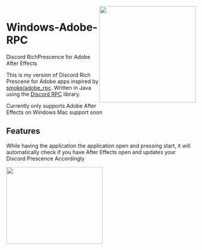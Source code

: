 <img src="https://raw.githubusercontent.com/daniel0294/Windows-Adobe-RPC/master/rmassets/aerpclogo.png" align="right" height="256" width="256"/>

# Windows-Adobe-RPC
Discord RichPrescence for Adobe After Effects

This is my version of Discord Rich Prescene for Adobe apps inspired by [smoke/adobe_rpc](https://github.com/smokes/adobe-rpc).
Written in Java using the [Discord RPC](https://github.com/Vatuu/discord-rpc) library.

Currently only supports Adobe After Effects on Windows
Mac support soon

## Features
While having the application the application open and pressing start, it will automatically check if you have After Effects open and updates your Discord Prescence Accordingly

<img src="https://raw.githubusercontent.com/daniel0294/Windows-Adobe-RPC/master/rmassets/rpcexample.PNG" align="center" height="204" width="256"/>
